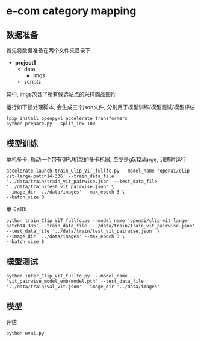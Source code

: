 # e-com category mapping 

## 数据准备

首先将数据准备在两个文件夹目录下

* **project1**
    * data
        * imgs
    * scripts

其中, imgs包含了所有候选站点的采样商品图片 

运行如下预处理脚本, 会生成三个json文件, 分别用于模[]()型训练/模型测试/模型评估

```shell
!pip install openpyxl accelerate transformers
python prepare.py --split_idx 100
```

## 模型训练

单机多卡: 启动一个带有GPU机型的多卡机器, 至少是g5.12xlarge, 训练时运行
```shell
accelerate launch train_Clip_ViT_fullfc.py --model_name 'openai/clip-vit-large-patch14-336' --train_data_file '../data/train/train_vit_pairwise.json' --test_data_file '../data/train/test_vit_pairwise.json' \
--image_dir '../data/images' --max_epoch 3 \
--batch_size 8
```

单卡a10:
```shell
python train_Clip_ViT_fullfc.py --model_name 'openai/clip-vit-large-patch14-336' --train_data_file '../data/train/train_vit_pairwise.json' --test_data_file '../data/train/test_vit_pairwise.json' \
--image_dir '../data/images' --max_epoch 3 \
--batch_size 8
```

## 模型测试
```shell
python infer_Clip_ViT_fullfc.py  --model_name 'vit_pairwise_model_emb/model.pth' --test_data_file '../data/train/val_vit.json' --image_dir '../data/images' 
```

## 模型
评估
```shell
python eval.py 
```